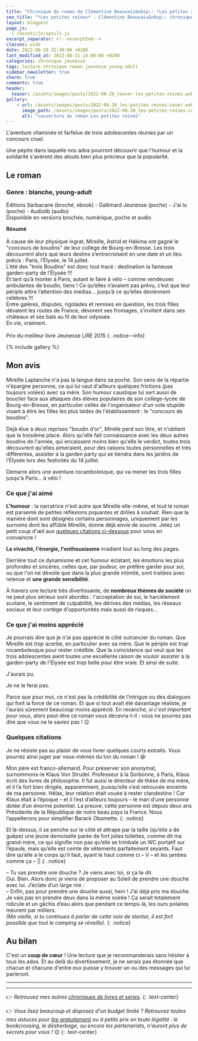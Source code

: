 ```yaml
---
title: "Chronique du roman de Clémentine Beauvais&nbsp;: *Les petites reines*"
seo_title: "*Les petites reines* - Clémentine Beauvais&nbsp;: chronique"
layout: blogpost
page_js:
  - /assets/js/spoils.js
excerpt_separator: <!--excerptEnd-->
classes: wide
date: 2022-08-30 22:30:00 +0200
last_modified_at: 2022-08-31 14:00:00 +0200
categories: chronique jeunesse
tags: lecture chronique roman jeunesse young-adult
sidebar_newsletter: true
share: true
comments: true
header:
  teaser: /assets/images/posts/2022-08-20_teaser-les-petites-reines.webp
gallery:
    - url: /assets/images/posts/2022-08-20_les-petites-reines-cover.webp
      image_path: /assets/images/posts/2022-08-20_les-petites-reines-cover.webp
      alt: "couverture du roman Les petites reines"
---
```


L'aventure vitaminée et farfelue de trois adolescentes réunies par un concours cruel.
<!--excerptEnd-->
Une pépite dans laquelle nos ados pourront découvrir que l'humour et la solidarité
s'avèrent des atouts bien plus précieux que la popularité.

<span class="fa fa-star rating_checked"></span>
<span class="fa fa-star rating_checked"></span>
<span class="fa fa-star rating_checked"></span>
<span class="fa fa-star rating_checked"></span>
<span class="fa fa-star rating_checked"></span>

## Le roman

### Genre&nbsp;: blanche, young-adult

Éditions Sarbacane (broché, ebook) - Gallimard Jeunesse (poche) - J'ai lu (poche) - Audiolib (audio)<br />
Disponible en versions brochée, numérique, poche et audio

**Résumé**<br /><br />
À cause de leur physique ingrat, Mireille, Astrid et Hakima ont gagné le "concours de boudins" de leur collège de Bourg-en-Bresse. Les trois découvrent alors que leurs destins s’entrecroisent en une date et un lieu précis&nbsp;: Paris, l’Élysée, le 14 juillet. <br />
L’été des "trois Boudins" est donc tout tracé&nbsp;: destination la fameuse garden-party de l’Élysée&nbsp;!!! <br />
Et tant qu’à monter à Paris, autant le faire à vélo –&nbsp;comme vendeuses ambulantes de boudin, tiens&nbsp;! Ce qu’elles n’avaient pas prévu, c’est que leur périple attire l’attention des médias&hellip; jusqu’à ce qu’elles deviennent célèbres&nbsp;!!! <br />
Entre galères, disputes, rigolades et remises en question, les trois filles dévalent les routes de France, dévorent ses fromages, s’invitent dans ses châteaux et ses bals au fil de leur odyssée. <br />
En vie, vraiment. <br />
<br />
Prix du meilleur livre Jeunesse LiRE 2015
{: .notice--info}

{% include gallery %}



## Mon avis

Mireille Laplanche n'a pas la langue dans sa poche. Son sens de la répartie n'épargne personne, ce qui lui vaut d'ailleurs quelques frictions (pas toujours volées) avec sa mère. Son humour caustique lui sert aussi de bouclier face aux attaques des élèves populaires de son collège-lycée de Bourg-en-Bresse, en particulier celles de l'organisateur d'un vote stupide visant à élire les filles les plus laides de l'établissement&nbsp;: le "concours de boudins".

Déjà élue à deux reprises "boudin d'or", Mirelle perd son titre, et n'obtient que la troisième place. Alors qu'elle fait connaissance avec les deux autres boudins de l'année, qui encaissent moins bien qu'elle le verdict, toutes trois découvrent qu'elles aimeraient, pour des raisons toutes personnelles et très différentes, assister à la garden party qui se tiendra dans les jardins de l'Élysée lors des festivités du 14&nbsp;juillet.

Démarre alors une aventure rocambolesque, qui va mener les trois filles jusqu'à Paris&hellip; à vélo&nbsp;!


### Ce que j'ai aimé

**L'humour**&nbsp;: la narratrice n'est autre que Mireille elle-même, et tout le roman est parsemé de petites réflexions piquantes et drôles à souhait. Rien que la manière dont sont désignés certains personnages, uniquement par les surnoms dont les affûble Mireille, donne déjà envie de sourire. Jetez un petit coup d'&oelig;il aux [quelques citations ci-dessous](#quelques-citations) pour vous en convaincre&nbsp;!

**La vivacité, l'énergie, l'enthousiasme** irradient tout au long des pages.

Derrière tout ce dynamisme et cet humour éclatant, les émotions les plus profondes et sincères, celles que, par pudeur, on préfère garder pour soi, ou que l'on ne dévoile que dans la plus grande intimité, sont traitées avec retenue et **une grande sensibilité**.

À travers une lecture très divertissante, de **nombreux thèmes de société** on ne peut plus sérieux sont abordés&nbsp;: l'acceptation de soi, le harcèlement scolaire, le sentiment de culpabilité, les dérives des médias, les réseaux sociaux et leur cortège d'opportunités mais aussi de risques&hellip;


### Ce que j'ai moins apprécié

Je pourrais dire que je n'ai pas apprécié le côté outrancier du roman. Que Mireille est *trop* acerbe, en particulier avec sa mère. Que le périple est *trop* rocambolesque pour rester crédible. Que la coïncidence qui veut que les trois adolescentes aient toutes une excellente raison de vouloir assister à la garden-party de l'Élysée est *trop* belle pour être vraie. Et ainsi de suite.

J'aurais pu.

Je ne le ferai pas.

Parce que pour moi, ce n'est pas la crédibilité de l'intrigue ou des dialogues qui font la force de ce roman. Et que si tout avait été davantage réaliste, je l'aurais sûrement beaucoup moins apprécié. En revanche, *si c'est important pour vous*, alors peut-être ce roman vous décevra-t-il&nbsp;: vous ne pourrez pas dire que vous ne le saviez pas&nbsp;! 😉


### Quelques citations

Je ne résiste pas au plaisir de vous livrer quelques courts extraits. Vous pourrez ainsi juger par vous-mêmes du ton du roman&nbsp;! 😆

Mon père est franco-allemand. Pour préserver son anonymat, surnommons-le Klaus Von Strudel. Professeur à la Sorbonne, à Paris, Klaus écrit des livres de philosophie. Il fut aussi le directeur de thèse de ma mère, et il l’a fort bien dirigée, apparemment, puisqu’elle s’est retrouvée enceinte de ma personne. Hélas, leur relation était vouée à rester clandestine&nbsp;! Car Klaus était à l’époque –&nbsp;et il l’est d’ailleurs toujours&nbsp;– le mari d’une personne dotée d’un énorme potentiel. La preuve, cette personne est depuis deux ans Présidente de la République de notre beau pays la France. Nous l’appellerons pour simplifier Barack Obamette.
{: .notice}

Et là-dessus, il se penche sur le côté et attrape par la taille (qu’elle a de guêpe) une jeune demoiselle parée de fort jolies toilettes, comme dit ma grand-mère, ce qui signifie non pas qu’elle se trimbale un WC portatif sur l’épaule, mais qu’elle est ceinte de vêtements parfaitement seyants. Faut dire qu’elle a le corps qu’il faut, ayant le haut comme ci –&nbsp;V&nbsp;– et les jambes comme ça –&nbsp;\|\|
{: .notice}

–&nbsp;Tu vas prendre une douche&nbsp;? Je viens avec toi, si ça te dit. <br />
Oui. Bien. Alors donc je viens de proposer au Soleil de prendre une douche avec lui. J’éclate d’un large rire&nbsp;: <br />
–&nbsp;Enfin, pas pour prendre une douche aussi, hein&nbsp;! J’ai déjà pris ma douche. Je vais pas en prendre deux dans la même soirée&nbsp;! Ça serait totalement ridicule et un gâchis d’eau alors que pendant ce temps-là, les ours polaires meurent par milliers. <br />
*(Ma vieille, si tu continues à parler de cette voix de stentor, il est fort possible que tout le camping se réveille).*
{: .notice}


## Au bilan

C'est un **coup de c&oelig;ur**&nbsp;! Une lecture que je recommanderais sans hésiter à tous les ados. Et au delà du divertissement, je ne serais pas étonnée que chacun et chacune d'entre eux puisse y trouver un ou des messages qui lui parleront.

---
---
👉 *Retrouvez mes autres [chroniques de livres et séries](/blog/tags#chronique).*
{: .text-center}

👉 *Vous lisez beaucoup et disposez d'un budget limité&nbsp;? Retrouvez toutes mes astuces pour [lire gratuitement](/lecture/2022/08/22/lire-gratuitement.html) ou à petits prix en toute légalité&nbsp;: le bookcrossing, le désherbage, ou encore les partenariats, n'auront plus de secrets pour vous&nbsp;!* 😉
{: .text-center}